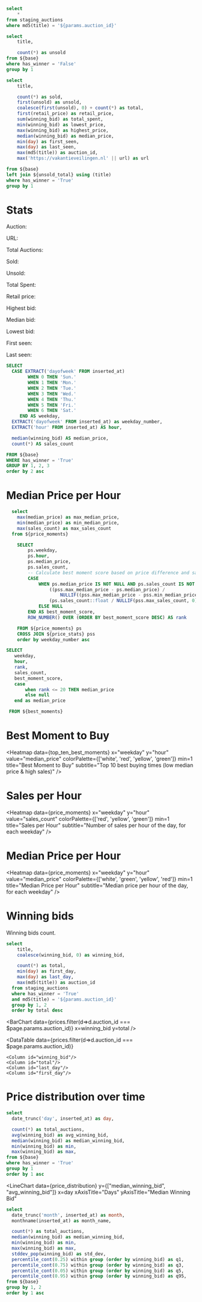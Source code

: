 ```sql base
select
    *
from staging_auctions
where md5(title) = '${params.auction_id}'
```



```sql unsold_total
select
    title,

    count(*) as unsold
from ${base}
where has_winner = 'False'
group by 1
```

```sql stats
select
    title,

    count(*) as sold,
    first(unsold) as unsold,
    coalesce(first(unsold), 0) + count(*) as total,
    first(retail_price) as retail_price,
    sum(winning_bid) as total_spent,
    min(winning_bid) as lowest_price,
    max(winning_bid) as highest_price,
    median(winning_bid) as median_price,
    min(day) as first_seen,
    max(day) as last_seen,
    max(md5(title)) as auction_id,
    max('https://vakantieveilingen.nl' || url) as url

from ${base}
left join ${unsold_total} using (title)
where has_winner = 'True'
group by 1
```

# Stats


Auction: <b><Value data={stats} column="title" /></b>

URL: <b><Value data={stats} column="url" /></b>

Total Auctions: <b><Value data={stats} column="total" /></b>

Sold: <b><Value data={stats} column="sold" /></b>

Unsold: <b><Value data={stats} column="unsold" /></b>

Total Spent: <b><Value data={stats} column="total_spent" /></b>

Retail price: <b><Value data={stats} column="retail_price" /></b>

Highest bid: <b><Value data={stats} column="highest_price" /></b>

Median bid: <b><Value data={stats} column="median_price" /></b>

Lowest bid: <b><Value data={stats} column="lowest_price" /></b>

First seen: <b><Value data={stats} column="first_seen" /></b>

Last seen: <b><Value data={stats} column="last_seen" /></b>



```sql price_moments
SELECT
  CASE EXTRACT('dayofweek' FROM inserted_at)
        WHEN 0 THEN 'Sun.'
        WHEN 1 THEN 'Mon.'
        WHEN 2 THEN 'Tue.'
        WHEN 3 THEN 'Wed.'
        WHEN 4 THEN 'Thu.'
        WHEN 5 THEN 'Fri.'
        WHEN 6 THEN 'Sat.'
     END AS weekday,
  EXTRACT('dayofweek' FROM inserted_at) as weekday_number,
  EXTRACT('hour' FROM inserted_at) AS hour,

  median(winning_bid) AS median_price,
  count(*) AS sales_count

FROM ${base}
WHERE has_winner = 'True'
GROUP BY 1, 2, 3
order by 2 asc
```

# Median Price per Hour


```sql price_stats
  select 
    max(median_price) as max_median_price,
    min(median_price) as min_median_price,
    max(sales_count) as max_sales_count
  from ${price_moments}
```

```sql best_moments
    SELECT
        ps.weekday,
        ps.hour,
        ps.median_price,
        ps.sales_count,
        -- Calculate best moment score based on price difference and sales volume
        CASE
            WHEN ps.median_price IS NOT NULL AND ps.sales_count IS NOT NULL THEN
                ((pss.max_median_price - ps.median_price) / 
                    NULLIF((pss.max_median_price - pss.min_median_price), 0)) *
                (ps.sales_count::float / NULLIF(pss.max_sales_count, 0))
            ELSE NULL
        END AS best_moment_score,
        ROW_NUMBER() OVER (ORDER BY best_moment_score DESC) AS rank

    FROM ${price_moments} ps
    CROSS JOIN ${price_stats} pss
    order by weekday_number asc
 ```

 ```sql top_ten_best_moments
 SELECT
    weekday,
    hour,
    rank,
    sales_count,
    best_moment_score,
    case
        when rank <= 20 THEN median_price
        else null
    end as median_price

  FROM ${best_moments}
 ```

# Best Moment to Buy

<Heatmap 
    data={top_ten_best_moments}
    x="weekday"
    y="hour"
    value="median_price"
    colorPalette={['white', 'red', 'yellow', 'green']}
    min=1
    title="Best Moment to Buy"
    subtitle="Top 10 best buying times (low median price & high sales)"
 />

 # Sales per Hour

 <Heatmap 
    data={price_moments}
    x="weekday"
    y="hour"
    value="sales_count"
    colorPalette={['red', 'yellow', 'green']}
    min=1
    title="Sales per Hour"
    subtitle="Number of sales per hour of the day, for each weekday"
 />

 # Median Price per Hour

 <Heatmap 
    data={price_moments}
    x="weekday"
    y="hour"
    value="median_price"
    colorPalette={['white', 'green', 'yellow', 'red']}
    min=1
    title="Median Price per Hour"
    subtitle="Median price per hour of the day, for each weekday"
 />


# Winning bids

Winning bids count.



```sql prices
select
    title,
    coalesce(winning_bid, 0) as winning_bid,

    count(*) as total,
    min(day) as first_day,
    max(day) as last_day,
    max(md5(title)) as auction_id
  from staging_auctions
  where has_winner = 'True'
  and md5(title) = '${params.auction_id}'
  group by 1, 2
  order by total desc
```

<BarChart
  data={prices.filter(d=>d.auction_id === $page.params.auction_id)}
  x=winning_bid
  y=total
/>

<DataTable 
  data={prices.filter(d=>d.auction_id === $page.params.auction_id)}
>
    <Column id="winning_bid"/>
    <Column id="total"/>
    <Column id="last_day"/>
    <Column id="first_day"/>
</DataTable>



# Price distribution over time

```sql price_distribution
select
  date_trunc('day', inserted_at) as day,

  count(*) as total_auctions,
  avg(winning_bid) as avg_winning_bid,
  median(winning_bid) as median_winning_bid,
  min(winning_bid) as min,
  max(winning_bid) as max,
from ${base}
where has_winner = 'True'
group by 1
order by 1 asc
```

<LineChart 
    data={price_distribution}
    y={["median_winning_bid", "avg_winning_bid"]}
    x=day
    xAxisTitle="Days"
    yAxisTitle="Median Winning Bid"
>
</LineChart>


```sql prices_daily
select
  date_trunc('month', inserted_at) as month,
  monthname(inserted_at) as month_name,

  count(*) as total_auctions,
  median(winning_bid) as median_winning_bid,
  min(winning_bid) as min,
  max(winning_bid) as max,
  stddev_pop(winning_bid) as std_dev,
  percentile_cont(0.25) within group (order by winning_bid) as q1,
  percentile_cont(0.75) within group (order by winning_bid) as q3,
  percentile_cont(0.05) within group (order by winning_bid) as q5,
  percentile_cont(0.95) within group (order by winning_bid) as q95,
from ${base}
group by 1, 2
order by 1 asc
```

<BoxPlot
    data={prices_daily}
    name=month_name
    midpoint=median_winning_bid
    min=min
    max=max
    intervalBottom=q5
    intervalTop=q95
/>
